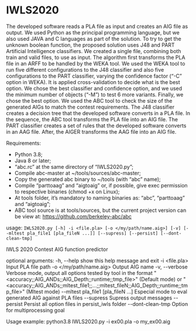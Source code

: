 # IWLS2020
The developed software reads a PLA file as input and creates an AIG file as output.
We used Python as the principal programming language, but we also used JAVA and C languages as part of the solution.
To try to get the unknown boolean function, the proposed solution uses J48 and PART Artificial Intelligence classifiers.
We created a single file, combining both train and valid files, to use as input. The algorithm first transforms the PLA file in an ARFF to be handled by the WEKA tool. We used the WEKA tool to run five different configurations to the J48 classifier and also five configurations to the PART classifier, varying the confidence factor (“-C” option in WEKA).  It is applied cross-validation to decide what is the best option. We chose the best classifier and confidence option, and we used the minimum number of objects (“-M”) to test 6 more variants. Finally, we chose the best option. We used the ABC tool to check the size of the generated AIGs to match the contest requirements. 
The J48 classifier creates a decision tree that the developed software converts in a PLA file. In the sequence, the ABC tool transforms the PLA file into an AIG file.
The PART classifier creates a set of rules that the developed software converts in an AAG file. After, the AIGER transforms the AAG file into an AIG file.

Requirements:
* Python 3.8;
* Java 8 or later;
* “abc.rc” at the same directory of “IWLS2020.py”;
* Compile abc-master at ~/tools/sources/abc-master;
* Copy the generated abc binary to ~/tools (with “abc” name);
* Compile “parttoaag” and “aigtoaig” or, if possible, give exec permission to respective binaries (chmod +x on Linux);
* At tools folder, it’s mandatory to naming binaries as: “abc”, “parttoaag” and “aigtoaig”;
* ABC tool source is at tools/sources, but the current project version can be view at: https://github.com/berkeley-abc/abc 

usage: `IWLS2020.py [-h] -i <file.pla> [-o </my/path/name.aig>] [-v] [--mltest pla_file1 [pla_fileN ...]] [--supress] [--persist] [--dont-clean-tmp]`

IWLS 2020 Contest AIG function predictor

optional arguments:
  -h, --help            show this help message and exit
  -i <file.pla>         Input PLA file path
  -o </my/path/name.aig>
                        Output AIG name
  -v, --verbose         Verbose mode, output all options tested by tool in the format
                        "<accuracy;;AIG_ANDs;;AIG_Depth;;runtime;;tmp_file>" (Default mode) or
                        "<accuracy;;AIG_ANDs;;mltest_file1;;...;;mltest_fileN;;AIG_Depth;;runtime;;tmp_file>"
                        (Mltest mode)
  --mltest pla_file1 [pla_fileN ...]
                        Especial mode to eval generated AIG against PLA files
  --supress             Supress output messages
  --persist             Persist all option files in persist_iwls folder
  --dont-clean-tmp      Option for multiprocessing goal

Usage example: python3.8 IWLS2020.py -i ex00.pla -o my_ex00.aig
